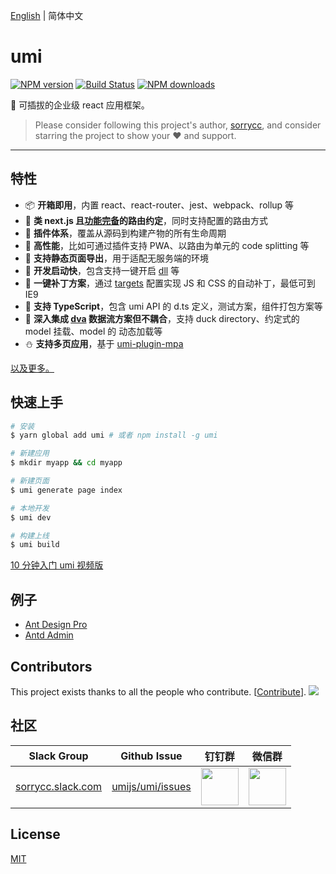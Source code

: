 [English](./README.md) | 简体中文

# umi

[![NPM version](https://img.shields.io/npm/v/umi.svg?style=flat)](https://npmjs.org/package/umi)
[![Build Status](https://img.shields.io/travis/umijs/umi.svg?style=flat)](https://travis-ci.org/umijs/umi)
[![NPM downloads](http://img.shields.io/npm/dm/umi.svg?style=flat)](https://npmjs.org/package/umi)

🌋 可插拔的企业级 react 应用框架。

> Please consider following this project's author, [sorrycc](https://github.com/sorrycc), and consider starring the project to show your ❤️ and support.

---

## 特性

- 📦 **开箱即用**，内置 react、react-router、jest、webpack、rollup 等
- 🏈 **类 next.js 且[功能完备](https://umijs.org/zh/guide/router.html)的路由约定**，同时支持配置的路由方式
- 🎉 **插件体系**，覆盖从源码到构建产物的所有生命周期
- 🚀 **高性能**，比如可通过插件支持 PWA、以路由为单元的 code splitting 等
- 💈 **支持静态页面导出**，用于适配无服务端的环境
- 🚄 **开发启动快**，包含支持一键开启 [dll](https://umijs.org/zh/plugin/umi-plugin-react.html#dll) 等
- 🐠 **一键补丁方案**，通过 [targets](https://umijs.org/zh/config/#targets) 配置实现 JS 和 CSS 的自动补丁，最低可到 IE9
- 🍁 **支持 TypeScript**，包含 umi API 的 d.ts 定义，测试方案，组件打包方案等
- 🌴 **深入集成 [dva](https://github.com/dvajs/dva) 数据流方案但不耦合**，支持 duck directory、约定式的 model 挂载、model 的 动态加载等
- ⛄️ **支持多页应用**，基于 [umi-plugin-mpa](https://github.com/umijs/umi-plugin-mpa)

[以及更多。](https://www.npmjs.com/search?q=umi-plugin)

## 快速上手

```bash
# 安装
$ yarn global add umi # 或者 npm install -g umi

# 新建应用
$ mkdir myapp && cd myapp

# 新建页面
$ umi generate page index

# 本地开发
$ umi dev

# 构建上线
$ umi build
```

[10 分钟入门 umi 视频版](https://youtu.be/vkAUGUlYm24)

## 例子

- [Ant Design Pro](https://github.com/ant-design/ant-design-pro)
- [Antd Admin](https://github.com/zuiidea/antd-admin)

## Contributors

This project exists thanks to all the people who contribute. [[Contribute](CONTRIBUTING.md)].
<a href="https://github.com/umijs/umi/graphs/contributors"><img src="https://opencollective.com/umi/contributors.svg?width=890&button=false" /></a>

## 社区

| Slack Group                                                                                                                                                                     | Github Issue                                            | 钉钉群                                                                                       | 微信群                                                                                      |
| ------------------------------------------------------------------------------------------------------------------------------------------------------------------------------- | ------------------------------------------------------- | -------------------------------------------------------------------------------------------- | ------------------------------------------------------------------------------------------- |
| [sorrycc.slack.com](https://join.slack.com/t/sorrycc/shared_invite/enQtNTUzMTYxNDQ5MzE4LTg1NjEzYWUwNDQzMWU3YjViYjcyM2RkZDdjMzE0NzIxMTg3MzIwMDM2YjUwNTZkNDdhNTY5ZTlhYzc1Nzk2NzI) | [umijs/umi/issues](https://github.com/umijs/umi/issues) | <img src="https://gw.alipayobjects.com/zos/rmsportal/jPXcQOlGLnylGMfrKdBz.jpg" width="60" /> | <img src="https://img.alicdn.com/tfs/TB13U6aF6DpK1RjSZFrXXa78VXa-752-974.jpg" width="60" /> |

## License

[MIT](https://github.com/umijs/umi/blob/master/LICENSE)
